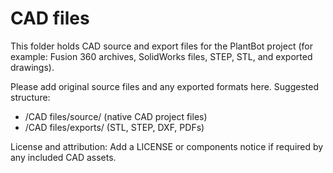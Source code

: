 # CAD files

This folder holds CAD source and export files for the PlantBot project (for example: Fusion 360 archives, SolidWorks files, STEP, STL, and exported drawings).

Please add original source files and any exported formats here. Suggested structure:
- /CAD files/source/   (native CAD project files)
- /CAD files/exports/   (STL, STEP, DXF, PDFs)

License and attribution: Add a LICENSE or components notice if required by any included CAD assets.